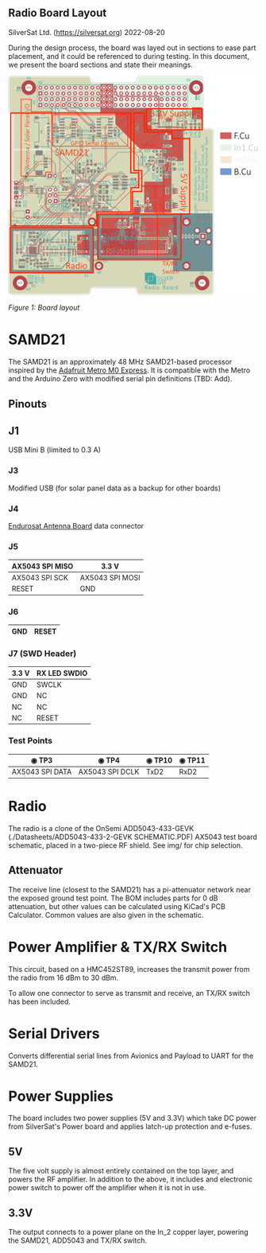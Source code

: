 Radio Board Layout
---
SilverSat Ltd. (https://silversat.org)
2022-08-20

During the design process, the board was layed out in sections to ease part placement, and it could be referenced to during testing. In this document, we present the board sections and state their meanings.

![Board sections diagram](./img/board_subsections.svg.png)

_Figure 1: Board layout_

# SAMD21
The SAMD21 is an approximately 48 MHz SAMD21-based processor inspired by the [Adafruit Metro M0 Express](https://www.adafruit.com/product/3505). It is compatible with the Metro and the Arduino Zero with modified serial pin definitions (TBD: Add).
## Pinouts

## J1
USB Mini B (limited to 0.3 A)

### J3
Modified USB (for solar panel data as a backup for other boards)

### J4
[Endurosat Antenna Board](https://www.endurosat.com/cubesat-store/cubesat-antennas/uhf-antenna/) data connector

### J5
| AX5043 SPI MISO  | 3.3 V            |
| ---------------- |----------------- |
| AX5043 SPI SCK   | AX5043 SPI MOSI  |
| RESET            | GND              |

### J6
|  GND  | RESET |
| ----- | ----- |

### J7 (SWD Header)
| 3.3 V       | RX LED SWDIO |
| ----------- | ------------ |
| GND         | SWCLK        |
| GND         | NC           |
| NC          | NC           |
| NC          | RESET        |

### Test Points
| ◉ TP3           | ◉ TP4           | ◉ TP10 | ◉ TP11 |
| --------------- | --------------- | ------ | ------ |
| AX5043 SPI DATA | AX5043 SPI DCLK | TxD2   | RxD2   |

# Radio
The radio is a clone of the OnSemi ADD5043-433-GEVK (./Datasheets/ADD5043-433-2-GEVK SCHEMATIC.PDF) AX5043 test board schematic, placed in a two-piece RF shield. See img/ for chip selection.

## Attenuator
The receive line (closest to the SAMD21) has a pi-attenuator network near the exposed ground test point. The BOM includes parts for 0 dB attenuation, but other values can be calculated using KiCad's PCB Calculator. Common values are also given in the schematic.

# Power Amplifier & TX/RX Switch
This circuit, based on a HMC452ST89, increases the transmit power from the radio from 16 dBm to 30 dBm.

To allow one connector to serve as transmit and receive, an TX/RX switch has been included.

# Serial Drivers
Converts differential serial lines from Avionics and Payload to UART for the SAMD21.

# Power Supplies
The board includes two power supplies (5V and 3.3V) which take DC power from SilverSat's Power board and applies latch-up protection and e-fuses.
## 5V
The five volt supply is almost entirely contained on the top layer, and powers the RF amplifier. In addition to the above, it includes and electronic power switch to power off the amplifier when it is not in use.

## 3.3V
The output connects to a power plane on the In_2 copper layer, powering the SAMD21, ADD5043 and TX/RX switch.
